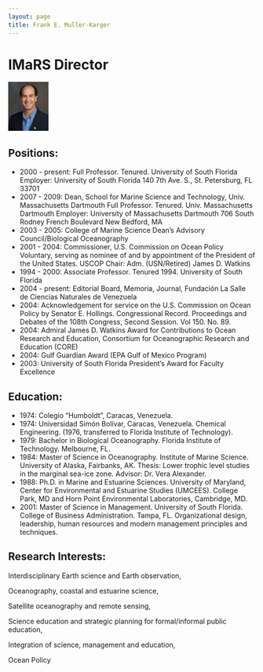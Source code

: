 ```yaml
---
layout: page
title: Frank E. Muller-Karger
---
```


# IMaRS Director

![photo](./fmk.jpg)

## Positions:
- 2000 - present: Full Professor. Tenured. University of South Florida Employer: University of South Florida 140 7th Ave. S., St. Petersburg, FL 33701
- 2007 - 2009: Dean, School for Marine Science and Technology, Univ. Massachusetts Dartmouth Full Professor. Tenured. Univ. Massachusetts Dartmouth Employer: University of Massachusetts Dartmouth 706 South Rodney French Boulevard New Bedford, MA
- 2003 - 2005: College of Marine Science Dean’s Advisory Council/Biological Oceanography
- 2001 - 2004: Commissioner, U.S. Commission on Ocean Policy Voluntary, serving as nominee of and by appointment of the President of the United States. USCOP Chair: Adm. (USN/Retired) James D. Watkins
- 1994 - 2000: Associate Professor. Tenured 1994. University of South Florida
- 2004 - present: Editorial Board, Memoria, Journal, Fundación La Salle de Ciencias Naturales de Venezuela
- 2004: Acknowledgement for service on the U.S. Commission on Ocean Policy by Senator E. Hollings. Congressional Record. Proceedings and Debates of the 108th Congress, Second Session. Vol 150. No. 89.
- 2004: Admiral James D. Watkins Award for Contributions to Ocean Research and Education, Consortium for Oceanographic Research and Education (CORE)
- 2004: Gulf Guardian Award (EPA Gulf of Mexico Program)
- 2003: University of South Florida President’s Award for Faculty Excellence

## Education:
- 1974: Colegio “Humboldt”, Caracas, Venezuela.
- 1974: Universidad Simón Bolívar, Caracas, Venezuela. Chemical Engineering. (1976, transferred to Florida Institute of Technology).
- 1979: Bachelor in Biological Oceanography. Florida Institute of Technology. Melbourne, FL.
- 1984: Master of Science in Oceanography. Institute of Marine Science. University of Alaska, Fairbanks, AK. Thesis: Lower trophic level studies in the marginal sea-ice zone. Advisor: Dr. Vera Alexander.
- 1988: Ph.D. in Marine and Estuarine Sciences. University of Maryland, Center for Environmental and Estuarine Studies (UMCEES). College Park, MD and Horn Point Environmental Laboratories, Cambridge, MD.
- 2001: Master of Science in Management. University of South Florida. College of Business Administration. Tampa, FL. Organizational design, leadership, human resources and modern management principles and techniques.

## Research Interests:

Interdisciplinary Earth science and Earth observation,

Oceanography, coastal and estuarine science,

Satellite oceanography and remote sensing,

Science education and strategic planning for formal/informal public education,

Integration of science, management and education,

Ocean Policy
